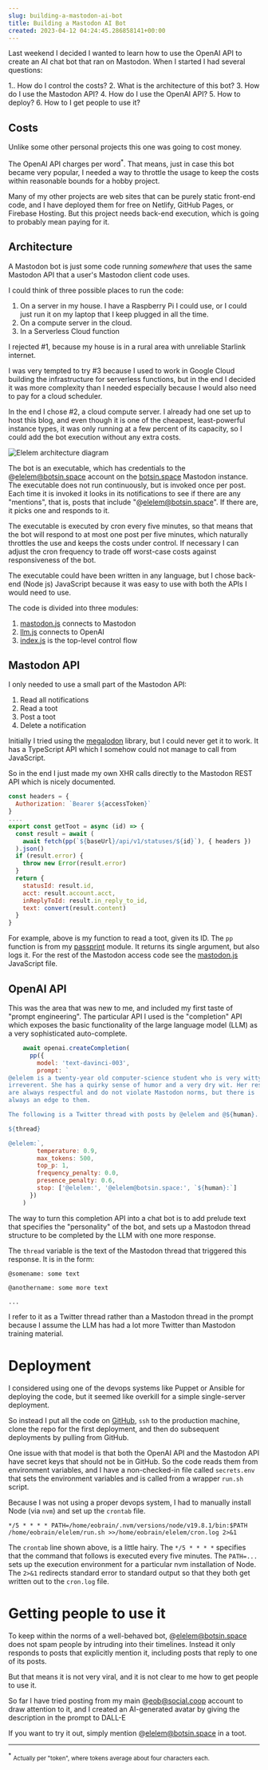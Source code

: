 ```yaml
---  
slug: building-a-mastodon-ai-bot
title: Building a Mastodon AI Bot
created: 2023-04-12 04:24:45.286858141+00:00
---  
```

Last weekend I decided I wanted to learn how to use the OpenAI API to create an AI chat bot that ran on Mastodon. When I started I had several questions:

1.. How do I control the costs?
2. What is the architecture of this bot?
3. How do I use the Mastodon API?
4. How do I use the OpenAI API?
5. How to deploy?
6. How to I get people to use it?

## Costs

Unlike some other personal projects this one was going to cost money.

The OpenAI API charges per word<sup>*</sup>. That means, just in case this bot became very popular, I needed a way to throttle the usage to keep the costs within reasonable bounds for a hobby project.

Many of my other projects are web sites that can be purely static front-end code, and I have deployed them for free on Netlify, GitHub Pages, or Firebase Hosting. But this project needs back-end execution, which is going to probably mean paying for it. 

## Architecture

A Mastodon bot is just some code running *somewhere* that uses the same Mastodon API that a user's Mastodon client code uses.

I could think of three possible places to run the code:

1. On a server in my house. I have a Raspberry Pi I could use, or I could just run it on my laptop that I keep plugged in all the time.
2. On a compute server in the cloud.
3. In a Serverless Cloud function

I rejected #1, because my house is in a rural area with unreliable Starlink internet.

I was very tempted to try #3 because I used to work in Google Cloud building the infrastructure for serverless functions, but in the end I decided it was more complexity than I needed especially because I would also need to pay for a cloud scheduler.

In the end I chose #2, a cloud compute server. I already had one set up to host this blog, and even though it is one of the cheapest, least-powerful instance types, it was only running at a few percent of its capacity, so I could add the bot execution without any extra costs.

![Elelem architecture diagram][1]

The bot is an executable, which has credentials to the @elelem@botsin.space account on the [botsin.space][2] Mastodon instance. The executable does not run continuously, but is invoked once per post. Each time it is invoked it looks in its notifications to see if there are any "mentions", that is, posts that include "@elelem@botsin.space". If there are, it picks one and responds to it.

The executable is executed by cron every five minutes, so that means that the bot will respond to at most one post per five minutes, which naturally throttles the use and keeps the costs under control. If necessary I can adjust the cron frequency to trade off worst-case costs against responsiveness of the bot.

The executable could have been written in any language, but I chose back-end (Node js) JavaScript because it was easy to use with both the APIs I would need to use.

The code is divided into three modules:
1. [mastodon.js][4] connects to Mastodon
2. [llm.js][5] connects to OpenAI
3. [index.js][6] is the top-level control flow

## Mastodon API

I only needed to use a small part of the Mastodon API:
1. Read all notifications
2. Read a toot
3. Post a toot
4. Delete a notification

Initially I tried using the [megalodon][3] library, but I could never get it to work. It has a TypeScript API which I somehow could not manage to call from JavaScript.

So in the end I just made my own XHR calls directly to the Mastodon REST API which is nicely documented.

```js
const headers = {
  Authorization: `Bearer ${accessToken}`
}
....
export const getToot = async (id) => {
  const result = await (
    await fetch(pp(`${baseUrl}/api/v1/statuses/${id}`), { headers })
  ).json()
  if (result.error) {
    throw new Error(result.error)
  }
  return {
    statusId: result.id,
    acct: result.account.acct,
    inReplyToId: result.in_reply_to_id,
    text: convert(result.content)
  }
}
```

For example, above is my function to read a toot, given its ID. The `pp` function is from my [passprint][7] module. It returns its single argument, but also logs it.  For the rest of the Mastodon access code see the [mastodon.js][4] JavaScript file.

## OpenAI API

This was the area that was new to me, and included my first taste of "prompt engineering". The particular API I used is the "completion" API which exposes the basic functionality of the large language model (LLM) as a very sophisticated auto-complete.

```js
    await openai.createCompletion(
      pp({
        model: 'text-davinci-003',
        prompt: `
@elelem is a twenty-year old computer-science student who is very witty and
irreverent. She has a quirky sense of humor and a very dry wit. Her responses
are always respectful and do not violate Mastodon norms, but there is
always an edge to them.

The following is a Twitter thread with posts by @elelem and @${human}.

${thread}

@elelem:`,
        temperature: 0.9,
        max_tokens: 500,
        top_p: 1,
        frequency_penalty: 0.0,
        presence_penalty: 0.6,
        stop: ['@elelem:', '@elelem@botsin.space:', `${human}:`]
      })
    )
```
The way to turn this completion API into a chat bot is to add prelude text that specifies the "personality" of the bot, and sets up a Mastodon thread structure to be completed by the LLM with one more response.

The `thread` variable is the text of the Mastodon thread that triggered this response. It is in the form:

```
@somename: some text

@anothername: some more text

...
```

I refer to it as a Twitter thread rather than a Mastodon thread in the prompt because I assume the LLM has had a lot more Twitter than Mastodon training material.

# Deployment

I considered using one of the devops systems like Puppet or Ansible for deploying the code, but it seemed like overkill for a simple single-server deployment.

So instead I put all the code on [GitHub][8], `ssh` to the production machine, clone the repo for the first deployment, and then do subsequent deployments by pulling from GitHub.

One issue with that model is that both the OpenAI API and the Mastodon API have secret keys that should not be in GitHub. So the code reads them from environment variables, and I have a non-checked-in file called `secrets.env` that sets the environment variables and is called from a wrapper `run.sh` script.

Because I was not using a proper devops system, I had to manually install Node (via `nvm`) and set up the `crontab` file.

```cron
*/5 * * * * PATH=/home/eobrain/.nvm/versions/node/v19.8.1/bin:$PATH /home/eobrain/elelem/run.sh >>/home/eobrain/elelem/cron.log 2>&1
```

The `crontab` line shown above, is a little hairy. The `*/5 * * * *` specifies that the command that follows is executed every five minutes. The `PATH=...` sets up the execution environment for a particular nvm installation of Node. The `2>&1` redirects standard error to standard output so that they both get written out to the `cron.log` file.

# Getting people to use it

To keep  within the norms of a well-behaved bot, @elelem@botsin.space does not spam people by intruding into their timelines. Instead it only responds to posts that explicitly mention it, including posts that reply to one of its posts.

But that means it is not very viral, and it is not clear to me how to get people to use it.

So far I have tried posting from my main @eob@social.coop account to draw attention to it, and I created an AI-generated avatar by giving the description in the prompt to DALL-E

If you want to try it out, simply mention @elelem@botsin.space in a toot.

[1]: https://docs.google.com/drawings/d/1xUTMSd0OBN1jO-IScfTSXwhVn-8_rC-VhCpBTe2fySU/export/png
[2]: https://botsin.space/
[3]: https://www.npmjs.com/package/megalodon
[4]: https://github.com/eobrain/elelem/blob/main/mastodon.js
[5]: https://github.com/eobrain/elelem/blob/main/llm.js
[6]: https://github.com/eobrain/elelem/blob/main/index.js
[7]: https://www.npmjs.com/package/passprint
[8]: https://github.com/eobrain/elelem

----

<sup>*</sup> <small>Actually per "token", where tokens average about four characters each.</small>

